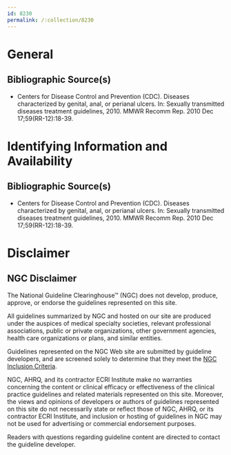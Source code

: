 ```yaml
---
id: 8230
permalink: /:collection/8230
---
```


# General

## Bibliographic Source(s)

- Centers for Disease Control and Prevention (CDC). Diseases characterized by genital, anal, or perianal ulcers. In: Sexually transmitted diseases treatment guidelines, 2010. MMWR Recomm Rep. 2010 Dec 17;59(RR-12):18-39.

# Identifying Information and Availability

## Bibliographic Source(s)

- Centers for Disease Control and Prevention (CDC). Diseases characterized by genital, anal, or perianal ulcers. In: Sexually transmitted diseases treatment guidelines, 2010. MMWR Recomm Rep. 2010 Dec 17;59(RR-12):18-39.

# Disclaimer

## NGC Disclaimer

The National Guideline Clearinghouse™ (NGC) does not develop, produce, approve, or endorse the guidelines represented on this site.

All guidelines summarized by NGC and hosted on our site are produced under the auspices of medical specialty societies, relevant professional associations, public or private organizations, other government agencies, health care organizations or plans, and similar entities.

Guidelines represented on the NGC Web site are submitted by guideline developers, and are screened solely to determine that they meet the [NGC Inclusion Criteria](/help-and-about/summaries/inclusion-criteria).

NGC, AHRQ, and its contractor ECRI Institute make no warranties concerning the content or clinical efficacy or effectiveness of the clinical practice guidelines and related materials represented on this site. Moreover, the views and opinions of developers or authors of guidelines represented on this site do not necessarily state or reflect those of NGC, AHRQ, or its contractor ECRI Institute, and inclusion or hosting of guidelines in NGC may not be used for advertising or commercial endorsement purposes.

Readers with questions regarding guideline content are directed to contact the guideline developer.


